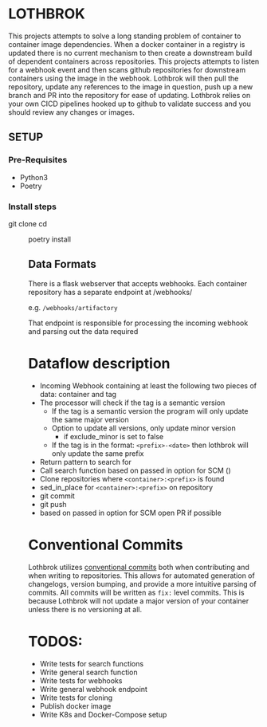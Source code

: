 # LOTHBROK

This projects attempts to solve a long standing problem of container to container image dependencies. When a docker container in a registry is updated there is no current mechanism to then create a downstream build of dependent containers across repositories. This projects attempts to listen for a webhook event and then scans github repositories for downstream containers using the image in the webhook. Lothbrok will then pull the repository, update any references to the image in question, push up a new branch and PR into the repository for ease of updating. Lothbrok relies on your own CICD pipelines hooked up to github to validate success and you should review any changes or images.

## SETUP

### Pre-Requisites
- Python3
- Poetry

### Install steps
git clone <repo>
cd <dir>
poetry install


## Data Formats

There is a flask webserver that accepts webhooks. Each container repository has a separate endpoint at /webhooks/<registry-name>

e.g. `/webhooks/artifactory`

That endpoint is responsible for processing the incoming webhook and parsing out the data required


# Dataflow description

* Incoming Webhook containing at least the following two pieces of data: container and tag
* The processor will check if the tag is a semantic version
    * If the tag is a semantic version the program will only update the same major version
    * Option to update all versions, only update minor version
        * if exclude_minor is set to false
    * If the tag is in the format: `<prefix>-<date>` then lothbrok will only update the same prefix
* Return pattern to search for
* Call search function based on passed in option for SCM ()
* Clone repositories where `<container>:<prefix>` is found
* sed_in_place for `<container>:<prefix>` on repository
* git commit
* git push
* based on passed in option for SCM open PR if possible

# Conventional Commits

Lothbrok utilizes [conventional commits](https://www.conventionalcommits.org/en/v1.0.0/) both when contributing and when writing to repositories.
This allows for automated generation of changelogs, version bumping, and provide a more intuitive parsing of commits. All commits will be written as `fix:` level commits.
This is because Lothbrok will not update a major version of your container unless there is no versioning at all.

# TODOS:

* Write tests for search functions
* Write general search function
* Write tests for webhooks
* Write general webhook endpoint
* Write tests for cloning
* Publish docker image
* Write K8s and Docker-Compose setup
